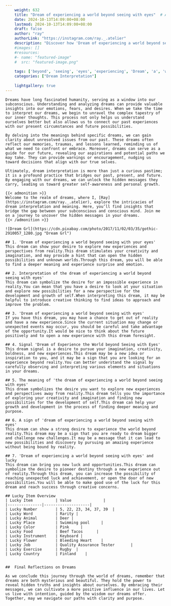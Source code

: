 ```yaml
---
    weight: 632
    title: "Dream of experiencing a world beyond seeing with eyes"  # Assuming 'title' column exists
    date: 2024-10-13T14:09:00+08:00
    lastmod: 2024-10-13T14:09:00+08:00
    draft: false
    author: "ray"
    authorLink: "https://instagram.com/ray._.atelier"
    description: "Discover how 'Dream of experiencing a world beyond seeing with eyes' can interpret your future and uncover its significant meanings in your life."
    #images: []
    #resources:
    #- name: "featured-image"
    #  src: "featured-image.png"
    
    tags: ['beyond', 'seeing', 'eyes', 'experiencing', 'Dream', 'a', 'world', 'of', 'with']
    categories: ["Dream Interpretation"]
    
    lightgallery: true
---
```

    
    Dreams have long fascinated humanity, serving as a window into our subconscious. Understanding and analyzing dreams can provide valuable insights into our emotions, fears, and desires. When we take the time to interpret our dreams, we begin to unravel the complex tapestry of our inner thoughts. This process not only helps us understand ourselves better but also allows us to connect our past experiences with our present circumstances and future possibilities.
    
    By delving into the meanings behind specific dreams, we can gain clarity about unresolved issues from our past. These dreams often reflect our memories, traumas, and lessons learned, reminding us of what we need to confront or embrace. Moreover, dreams can serve as a guide for our future, revealing our aspirations and potential paths we may take. They can provide warnings or encouragement, nudging us toward decisions that align with our true selves.
    
    Ultimately, dream interpretation is more than just a curious pastime; it is a profound practice that bridges our past, present, and future. By engaging with our dreams, we can unlock the hidden messages they carry, leading us toward greater self-awareness and personal growth.
    
    {{< admonition >}}
    Welcome to the realm of dreams, where I, [Ray](https://instagram.com/ray._.atelier), explore the intricacies of dream interpretation and meaning. Here, you’ll find insights that bridge the gap between your subconscious and conscious mind. Join me on a journey to uncover the hidden messages in your dreams.
    {{< /admonition >}}
    
    ![Dream Grl](https://cdn.pixabay.com/photo/2017/11/02/03/35/gothic-2910057_1280.jpg "Dream Grl")
    
    ## 1. 'Dream of experiencing a world beyond seeing with your eyes'
    This dream can show your desire to explore new experiences and perspectives from reality.This dream stimulates your creativity and imagination, and may provide a hint that can open the hidden possibilities and unknown worlds.Through this dream, you will be able to find a deeper meaning and experience surprise and emotion.
    
    ## 2. Interpretation of the dream of experiencing a world beyond seeing with eyes'
    This dream can symbolize the desire for an impossible experience in reality.You can mean that you have a desire to look at your situation and explore new possibilities for a new perspective for the development and growth of self.When interpreting this dream, it may be helpful to introduce creative thinking to find ideas to approach and improve the problem.
    
    ## 3. 'Dream of experiencing a world beyond seeing with eyes'
    If you have this dream, you may have a chance to get out of reality and have a new experience.Since the current situation may change or unexpected events may occur, you should be careful and take advantage of the opportunity.It would be nice to think about the future positively and to open a new experience with this dream foresight.
    
    ## 4. Signal 'Dream of Experience the World beyond Seeing with Eyes'
    This dream signal is a desire to pursue your imagination, creativity, boldness, and new experiences.This dream may be a new idea or inspiration to you, and it may be a sign that you are looking for an experience beyond reality.You can better understand the signal by carefully observing and interpreting various elements and situations in your dreams.
    
    ## 5. The meaning of 'the dream of experiencing a world beyond seeing with eyes'
    This dream symbolizes the desire you want to explore new experiences and perspectives away from reality.This dream tells you the importance of exploring your creativity and imagination and finding new possibilities for the development of self.This dream can help your growth and development in the process of finding deeper meaning and purpose.
    
    ## 6. A sign of 'dream of experiencing a world beyond seeing with eyes'
    This dream can show a strong desire to experience the world beyond reality.This dream may be a sign that you are ready to dream bigger and challenge new challenges.It may be a message that it can lead to new possibilities and discovery by pursuing an amazing experience without being bound by reality.
    
    ## 7. 'Dream of experiencing a world beyond seeing with eyes' and lucky
    This dream can bring you new luck and opportunities.This dream can symbolize the desire to pioneer destiny through a new experience out of reality.Through this dream, you can increase the possibility of reaching unexpected luck and achievement, or open the door of new possibilities.You will be able to make good use of the luck for this dream and reach success through creative concerns.
    
    ## Lucky Item Overview
    | Lucky Item          | Value              |
    |---------------|--------------------|
    | Lucky Number        | 5, 22, 23, 34, 37, 39  |
    | Lucky Word          | Rarity |
    | Lucky Animal        | Deer |
    | Lucky Place         | Swimming pool     |
    | Lucky Color         | Pink     |
    | Lucky Food          | Beef Tacos      |
    | Lucky Instrument    | Keyboard |
    | Lucky Flower        | Bleeding Heart    |
    | Lucky Job           | Quality Assurance Tester       |
    | Lucky Exercise      | Rugby  |
    | Lucky Country       | Finland    |
    
    
    ##  Final Reflections on Dreams
    
    As we conclude this journey through the world of dreams, remember that dreams are both mysterious and beautiful. They hold the power to reveal hidden truths and insights about ourselves. By embracing their messages, we can cultivate a more positive influence in our lives. Let us live with intention, guided by the wisdom our dreams offer. Together, may we navigate our paths with clarity and purpose.
    